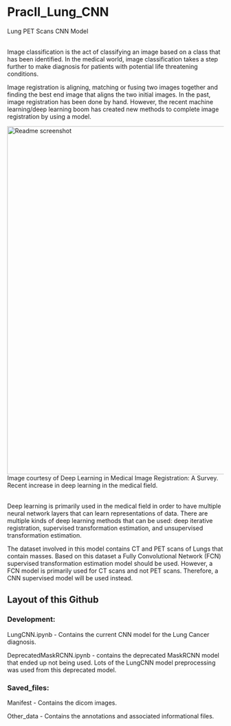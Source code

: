 # PracII_Lung_CNN
Lung PET Scans CNN Model

<br>Image classification is the act of classifying an image based on a class that has been identified. In the medical world, image classification takes a step further to make diagnosis for patients with potential life threatening conditions. </br>

Image registration is aligning, matching or fusing two images together and finding the best end image that aligns the two initial images. In the past, image registration has been done by hand. However, the recent machine learning/deep learning boom has created new methods to complete image registration by using a model. 

<img width="807" alt="Readme screenshot" src="https://user-images.githubusercontent.com/60263324/116445682-61960a00-a813-11eb-9a01-dc4b531b9f7f.png">
Image courtesy of Deep Learning in Medical Image Registration: A Survey. Recent increase in deep learning in the medical field.


<br>Deep learning is primarily used in the medical field in order to have multiple neural network layers that can learn representations of data. There are multiple kinds of deep learning methods that can be used: deep iterative registration, supervised transformation estimation, and unsupervised transformation estimation.</br>

The dataset involved in this model contains CT and PET scans of Lungs that contain masses. Based on this dataset a Fully Convolutional Network (FCN) supervised transformation estimation model should be used. However, a FCN model is primarily used for CT scans and not PET scans. Therefore, a CNN supervised model will be used instead.

## Layout of this Github

### Development:

LungCNN.ipynb - Contains the current CNN model for the Lung Cancer diagnosis. 

DeprecatedMaskRCNN.ipynb - contains the deprecated MaskRCNN model that ended up not being used. 
Lots of the LungCNN model preprocessing was used from this deprecated model.

### Saved_files:

Manifest - Contains the dicom images.

Other_data - Contains the annotations and associated informational files.
